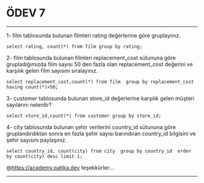 # ÖDEV 7

---

1- film tablosunda bulunan filmleri rating değerlerine göre gruplayınız.

```
select rating, count(*) from film group by rating;
```

2- film tablosunda bulunan filmleri replacement_cost sütununa göre grupladığımızda film sayısı 50 den fazla olan replacement_cost değerini ve karşılık gelen film sayısını sıralayınız.

```
select replacement_cost,count(*) from film  group by replacement_cost having count(*)>50;
```

3- customer tablosunda bulunan store_id değerlerine karşılık gelen müşteri sayılarını nelerdir? 

```
select store_id,count(*) from customer group by store_id;
```

4- city tablosunda bulunan şehir verilerini country_id sütununa göre gruplandırdıktan sonra en fazla şehir sayısı barındıran country_id bilgisini ve şehir sayısını paylaşınız.

```
select country_id, count(city) from city  group by country_id  order by count(city) desc limit 1;
```

@https://academy.patika.dev teşekkürler...

---

